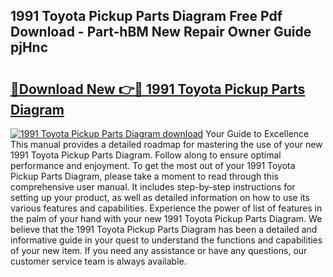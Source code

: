 ## 1991 Toyota Pickup Parts Diagram Free Pdf Download - Part-hBM New Repair Owner Guide pjHnc

# <h2><a href="http://dfs1os.blite.top/?on=1991+Toyota+Pickup+Parts+Diagram">🔗Download New 👉🔴 1991 Toyota Pickup Parts Diagram</a></h2>

[![1991 Toyota Pickup Parts Diagram download](https://i.imgur.com/lujVjoI.png)](http://dfs1os.blite.top/?on=1991+Toyota+Pickup+Parts+Diagram)
Your Guide to Excellence This manual provides a detailed roadmap for mastering the use of your new 1991 Toyota Pickup Parts Diagram. Follow along to ensure optimal performance and enjoyment. To get the most out of your 1991 Toyota Pickup Parts Diagram, please take a moment to read through this comprehensive user manual. It includes step-by-step instructions for setting up your product, as well as detailed information on how to use its various features and capabilities. Experience the power of list of features in the palm of your hand with your new 1991 Toyota Pickup Parts Diagram. We believe that the 1991 Toyota Pickup Parts Diagram has been a detailed and informative guide in your quest to understand the functions and capabilities of your new item. If you need any assistance or have any questions, our customer service team is always available.
